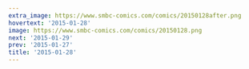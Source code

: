 ```yaml
---
extra_image: https://www.smbc-comics.com/comics/20150128after.png
hovertext: '2015-01-28'
image: https://www.smbc-comics.com/comics/20150128.png
next: '2015-01-29'
prev: '2015-01-27'
title: '2015-01-28'
---
```

